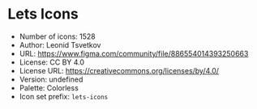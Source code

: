 # Lets Icons

- Number of icons: 1528
- Author: Leonid Tsvetkov
- URL: https://www.figma.com/community/file/886554014393250663
- License: CC BY 4.0
- License URL: https://creativecommons.org/licenses/by/4.0/
- Version: undefined
- Palette: Colorless
- Icon set prefix: `lets-icons`
